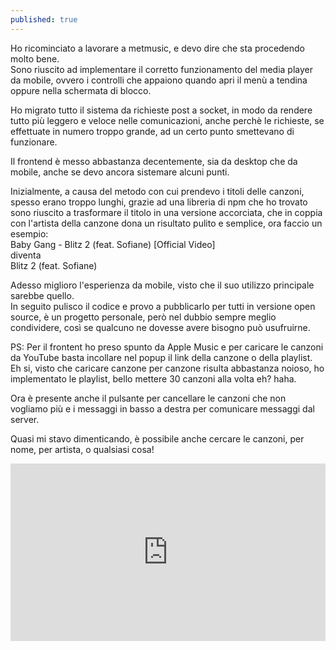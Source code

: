 ```yaml
---
published: true
---
```

Ho ricominciato a lavorare a metmusic, e devo dire che sta procedendo molto bene.  
Sono riuscito ad implementare il corretto funzionamento del media player da mobile, ovvero i controlli che appaiono quando apri il menù a tendina oppure nella schermata di blocco.  

Ho migrato tutto il sistema da richieste post a socket, in modo da rendere tutto più leggero e veloce nelle comunicazioni, anche perchè le richieste, se effettuate in numero troppo grande, ad un certo punto smettevano di funzionare.  

Il frontend è messo abbastanza decentemente, sia da desktop che da mobile, anche se devo ancora sistemare alcuni punti.  

Inizialmente, a causa del metodo con cui prendevo i titoli delle canzoni, spesso erano troppo lunghi, grazie ad una libreria di npm che ho trovato sono riuscito a trasformare il titolo in una versione accorciata, che in coppia con l'artista della canzone dona un risultato pulito e semplice, ora faccio un esempio:  
Baby Gang - Blitz 2 (feat. Sofiane) [Official Video]  
diventa  
Blitz 2 (feat. Sofiane)

Adesso miglioro l'esperienza da mobile, visto che il suo utilizzo principale sarebbe quello.  
In seguito pulisco il codice e provo a pubblicarlo per tutti in versione open source, è un progetto personale, però nel dubbio sempre meglio condividere, così se qualcuno ne dovesse avere bisogno può usufruirne.  

PS: Per il frontent ho preso spunto da Apple Music e per caricare le canzoni da YouTube basta incollare nel popup il link della canzone o della playlist.  
Eh si, visto che caricare canzone per canzone risulta abbastanza noioso, ho implementato le playlist, bello mettere 30 canzoni alla volta eh? haha.  

Ora è presente anche il pulsante per cancellare le canzoni che non vogliamo più e i messaggi in basso a destra per comunicare messaggi dal server.

Quasi mi stavo dimenticando, è possibile anche cercare le canzoni, per nome, per artista, o qualsiasi cosa!

<div style="width:100%;height:0px;position:relative;padding-bottom:56.250%;"><iframe src="https://streamable.com/e/6jjv9p?loop=0" frameborder="0" width="100%" height="100%" allowfullscreen style="width:100%;height:100%;position:absolute;left:0px;top:0px;overflow:hidden;"></iframe></div>
